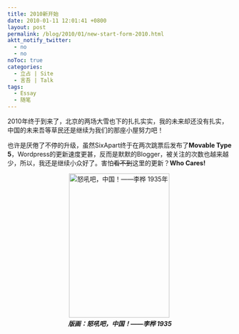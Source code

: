 ```yaml
---
title: 2010新开始
date: 2010-01-11 12:01:41 +0800
layout: post
permalink: /blog/2010/01/new-start-form-2010.html
aktt_notify_twitter:
  - no
  - no
noToc: true
categories:
  - 立占 | Site
  - 言吾 | Talk
tags:
  - Essay
  - 随笔
---
```

2010年终于到来了，北京的两场大雪也下的扎扎实实，我的未来却还没有扎实，中国的未来吾等草民还是继续为我们的那座小屋努力吧！

也许是厌倦了不停的升级，虽然SixApart终于在两次跳票后发布了**Movable Type 5**，Wordpress的更新速度更甚，反而是默默的Blogger，被关注的次数也越来越少，所以，我还是继续小众好了。害怕<strike>看不到</strike>这里的更新？**Who Cares!**

<p style="text-align: center; clear: both; ">
  <img title="怒吼吧，中国！——李桦 1935年" border="0" alt="怒吼吧，中国！——李桦 1935年" src="{{ site.JB.STATIC_PATH }}/images/nuhou.png" width="225" height="324" />&nbsp;<br /><strong><em>版画：怒吼吧，中国！——李桦 1935</em></strong>
</p>